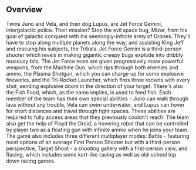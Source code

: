 ## Overview

Twins Juno and Vela, and their dog Lupus, are Jet Force Gemini, intergalactic police. Their mission? Stop the evil space bug, Mizar, from his goal of galactic conquest with his seemingly-infinite army of Drones. They'll have to stop along multiple planets along the way, and assisting King Jeff and rescuing his subjects, the Tribals. Jet Force Gemini is a third-person shooter which revels in making gigantic creepy bugs explode into dribbly mucousy bits. The Jet Force team are given progressively more powerful weapons, from the Machine Gun, which rips through both enemies and ammo, the Plasma Shotgun, which you can charge up for some explosive fireworks, and the Tri-Rocket Launcher, which fires three rockets with every shot, sending explosive doom in the direction of your target. There's also the Fish Food, which, as the name implies, is used to feed fish. Each member of the team has their own special abilities - Juno can walk through lava without any trouble, Vela can swim underwater, and Lupus can hover for short distances and travel through tight spaces. These abilities are required to fully access areas that they previously couldn't reach. The team also get the help of Floyd the Droid, a hovering robot that can be controlled by player two as a floating gun with infinite ammo when he joins your team. The game also includes three different multiplayer modes: Battle - featuring most options of an average First Person Shooter but with a third-person perspective, Target Shoot - a shooting gallery with a first-person view, and Racing, which includes some kart-like racing as well as old-school top down racing games.